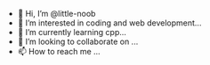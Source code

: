 - 👋 Hi, I’m @little-noob
- 👀 I’m interested in coding and web development...
- 🌱 I’m currently learning cpp...
- 💞️ I’m looking to collaborate on ...
- 📫 How to reach me ...

<!---
little-noob/little-noob is a ✨ special ✨ repository because its `README.md` (this file) appears on your GitHub profile.
You can click the Preview link to take a look at your changes.
--->
